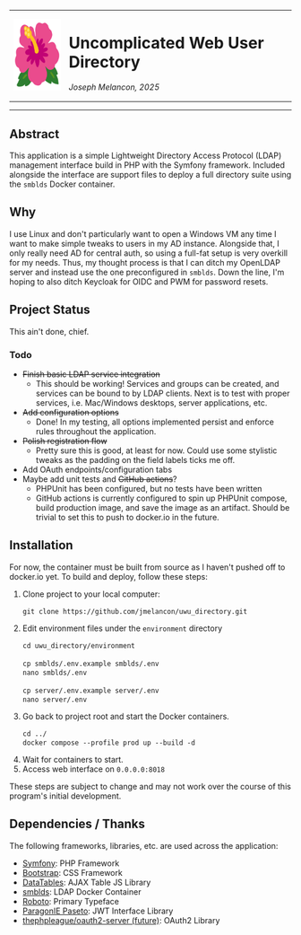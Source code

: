 <table role="presentation" border="0" cellspacing="0" width="100%">
    <tr>
        <td>
            <img width=128 height=128 src="docs/assets/logo.svg" alt="uwu_directory logo. It's the flower emoji borrowed from Google's emoji set."/>
        </td>
        <td>
            <h1>Uncomplicated Web User Directory</h1>
            <p><i>Joseph Melancon, 2025</i></p>
        </td>
    </tr>
</table>
<hr/>

## Abstract

This application is a simple Lightweight Directory Access Protocol (LDAP)
management interface build in PHP with the Symfony framework. Included alongside
the interface are support files to deploy a full directory suite using the
`smblds` Docker container.

## Why

I use Linux and don't particularly want to open a Windows VM any time
I want to make simple tweaks to users in my AD instance. Alongside that,
I only really need AD for central auth, so using a full-fat setup is very
overkill for my needs. Thus, my thought process is that I can ditch my OpenLDAP
server and instead use the one preconfigured in `smblds`. Down the line, I'm
hoping to also ditch Keycloak for OIDC and PWM for password resets.

## Project Status

This ain't done, chief.

### Todo

- ~~Finish basic LDAP service integration~~
  - This should be working! Services and groups can be created, and services can be bound to by LDAP
    clients. Next is to test with proper services, i.e. Mac/Windows desktops, server applications, etc.
- ~~Add configuration options~~
   - Done! In my testing, all options implemented persist and enforce rules throughout the application.
- ~~Polish registration flow~~
  - Pretty sure this is good, at least for now. Could use some stylistic tweaks as the padding on
    the field labels ticks me off.
- Add OAuth endpoints/configuration tabs
- Maybe add unit tests and ~~GitHub actions~~?
  - PHPUnit has been configured, but no tests have been written
  - GitHub actions is currently configured to spin up PHPUnit compose,
    build production image, and save the image as an artifact. Should be
    trivial to set this to push to docker.io in the future.

## Installation

For now, the container must be built from source as I haven't pushed off
to docker.io yet. To build and deploy, follow these steps:

1. Clone project to your local computer:
   ```shell
   git clone https://github.com/jmelancon/uwu_directory.git
   ```
2. Edit environment files under the `environment` directory
   ```shell
   cd uwu_directory/environment
   
   cp smblds/.env.example smblds/.env
   nano smblds/.env
   
   cp server/.env.example server/.env
   nano server/.env
   ```
3. Go back to project root and start the Docker containers.
   ```shell
   cd ../
   docker compose --profile prod up --build -d
   ```
4. Wait for containers to start.
5. Access web interface on `0.0.0.0:8018`

These steps are subject to change and may not work over the course
of this program's initial development.

## Dependencies / Thanks

The following frameworks, libraries, etc. are used across the application:

 - [Symfony](https://symfony.com): PHP Framework
 - [Bootstrap](https://getbootstrap.com): CSS Framework
 - [DataTables](https://datatables.net): AJAX Table JS Library
 - [smblds](https://github.com/smblds/smblds-container): LDAP Docker Container
 - [Roboto](https://github.com/googlefonts/roboto-2): Primary Typeface
 - [ParagonIE Paseto](https://paseto.io/): JWT Interface Library
 - [thephpleague/oauth2-server (future)](https://github.com/thephpleague/oauth2-server): OAuth2 Library
